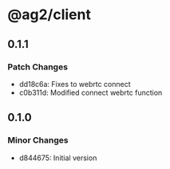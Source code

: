 # @ag2/client

## 0.1.1

### Patch Changes

- dd18c6a: Fixes to webrtc connect
- c0b311d: Modified connect webrtc function

## 0.1.0

### Minor Changes

- d844675: Initial version
